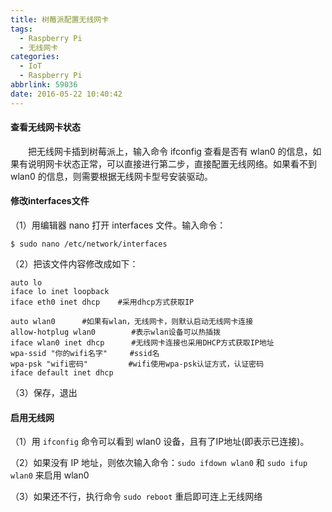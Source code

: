 ```yaml
---
title: 树莓派配置无线网卡
tags:
  - Raspberry Pi
  - 无线网卡
categories:
  - IoT
  - Raspberry Pi
abbrlink: 59036
date: 2016-05-22 10:40:42
---
```


#### 查看无线网卡状态

　　把无线网卡插到树莓派上，输入命令 ifconfig 查看是否有 wlan0 的信息，如果有说明网卡状态正常，可以直接进行第二步，直接配置无线网络。如果看不到 wlan0 的信息，则需要根据无线网卡型号安装驱动。

<!--more-->

#### 修改interfaces文件

（1）用编辑器 nano 打开 interfaces 文件。输入命令：

```shell
$ sudo nano /etc/network/interfaces
```

（2）把该文件内容修改成如下：

```
auto lo       
iface lo inet loopback
iface eth0 inet dhcp    #采用dhcp方式获取IP

auto wlan0      #如果有wlan，无线网卡，则默认启动无线网卡连接
allow-hotplug wlan0        #表示wlan设备可以热插拨
iface wlan0 inet dhcp      #无线网卡连接也采用DHCP方式获取IP地址
wpa-ssid "你的wifi名字"     #ssid名
wpa-psk "wifi密码"         #wifi使用wpa-psk认证方式，认证密码
iface default inet dhcp
```
（3）保存，退出


#### 启用无线网


（1）用 `ifconfig` 命令可以看到 wlan0 设备，且有了IP地址(即表示已连接)。

（2）如果没有 IP 地址，则依次输入命令：`sudo ifdown wlan0` 和 `sudo ifup wlan0` 来启用 wlan0

（3）如果还不行，执行命令 `sudo reboot` 重启即可连上无线网络

